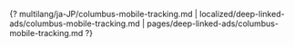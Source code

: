 {? multilang/ja-JP/columbus-mobile-tracking.md | localized/deep-linked-ads/columbus-mobile-tracking.md | pages/deep-linked-ads/columbus-mobile-tracking.md ?}
